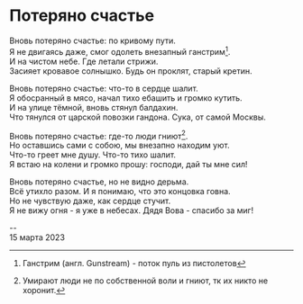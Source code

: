 # Потеряно счастье

Вновь потеряно счастье: по кривому пути. \
Я не двигаясь даже, смог одолеть внезапный ганстрим[^1]. \
И на чистом небе. Где летали стрижи. \
Засияет кровавое солнышко. Будь он проклят, старый кретин. 

Вновь потеряно счастье: что-то в сердце шалит. \
Я обосранный в мясо, начал тихо ебашить и громко кутить. \
И на улице тёмной, вновь стянул балдахин. \
Что тянулся от царской повозки гандона. Сука, от самой Москвы.

Вновь потеряно счастье: где-то люди гниют[^3]. \
Но оставшись сами с собою, мы внезапно находим уют. \
Что-то греет мне душу. Что-то тихо шалит. \
Я встаю на колени и громко прошу: господи, дай ты мне сил!

Вновь потеряно счастье, но не видно дерьма. \
Всё утихло разом. И я понимаю, что это концовка говна. \
Но не чувствую даже, как сердце стучит. \
Я не вижу огня - я уже в небесах. Дядя Вова - спасибо за миг!

\--\
15 марта 2023

[^1]: Ганстрим (англ. Gunstream) - поток пуль из пистолетов 
[^3]: Умирают люди не по собственной воли и гниют, тк их никто не хоронит.
